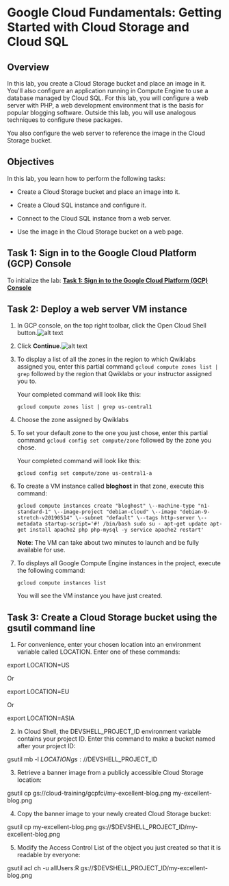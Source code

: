 # Google Cloud Fundamentals: Getting Started with Cloud Storage and Cloud SQL

## Overview
In this lab, you create a Cloud Storage bucket and place an image in it. You'll also configure an application running in Compute Engine to use a database managed by Cloud SQL. For this lab, you will configure a web server with PHP, a web development environment that is the basis for popular blogging software. Outside this lab, you will use analogous techniques to configure these packages.

You also configure the web server to reference the image in the Cloud Storage bucket.

## Objectives
In this lab, you learn how to perform the following tasks:

* Create a Cloud Storage bucket and place an image into it.

* Create a Cloud SQL instance and configure it.

* Connect to the Cloud SQL instance from a web server.

* Use the image in the Cloud Storage bucket on a web page.

## Task 1: Sign in to the Google Cloud Platform (GCP) Console
To initialize the lab: [**Task 1: Sign in to the Google Cloud Platform (GCP) Console**](https://github.com/SymbioteKe/GADS-2020-GCP-Practice-Project/blob/translation/translation/Task%201%20-%20Sign%20in%20to%20the%20Google%20Cloud%20Platform%20(GCP)%20Console.md)

## Task 2: Deploy a web server VM instance

1. In GCP console, on the top right toolbar, click the Open Cloud Shell button.![alt text](https://cdn.qwiklabs.com/vdY5e%2Fan9ZGXw5a%2FZMb1agpXhRGozsOadHURcR8thAQ%3D)

2. Click **Continue**.![alt text](https://cdn.qwiklabs.com/lr3PBRjWIrJ%2BMQnE8kCkOnRQQVgJnWSg4UWk16f0s%2FA%3D)

3. To display a list of all the zones in the region to which Qwiklabs assigned you, enter this partial command `gcloud compute zones list | grep` followed by the region that Qwiklabs or your instructor assigned you to.

   Your completed command will look like this:  

   `gcloud compute zones list | grep us-central1`

4. Choose the zone assigned by Qwiklabs

5. To set your default zone to the one you just chose, enter this partial command `gcloud config set compute/zone` followed by the zone you chose.

   Your completed command will look like this:  

   `gcloud config set compute/zone us-central1-a`

6. To create a VM instance called **bloghost** in that zone, execute this command:  

   `gcloud compute instances create "bloghost" \--machine-type "n1-standard-1" \--image-project "debian-cloud" \--image "debian-9-stretch-v20190514" \--subnet "default" \--tags http-server \--metadata startup-script='#! /bin/bash
   sudo su -
   apt-get update
   apt-get install apache2 php php-mysql -y
   service apache2 restart'`

   **Note**: The VM can take about two minutes to launch and be fully available for use.

7. To displays all Google Compute Engine instances in the project, execute the following command:  

   `gcloud compute instances list`  

   You will see the VM instance you have just created.

## Task 3: Create a Cloud Storage bucket using the gsutil command line

1. For convenience, enter your chosen location into an environment variable called LOCATION. Enter one of these commands:

export LOCATION=US

Or

export LOCATION=EU

Or

export LOCATION=ASIA

2. In Cloud Shell, the DEVSHELL_PROJECT_ID environment variable contains your project ID. Enter this command to make a bucket named after your project ID:

gsutil mb -l $LOCATION gs://$DEVSHELL_PROJECT_ID

3. Retrieve a banner image from a publicly accessible Cloud Storage location:

gsutil cp gs://cloud-training/gcpfci/my-excellent-blog.png my-excellent-blog.png

4. Copy the banner image to your newly created Cloud Storage bucket:

gsutil cp my-excellent-blog.png gs://$DEVSHELL_PROJECT_ID/my-excellent-blog.png

5. Modify the Access Control List of the object you just created so that it is readable by everyone:

gsutil acl ch -u allUsers:R gs://$DEVSHELL_PROJECT_ID/my-excellent-blog.png
